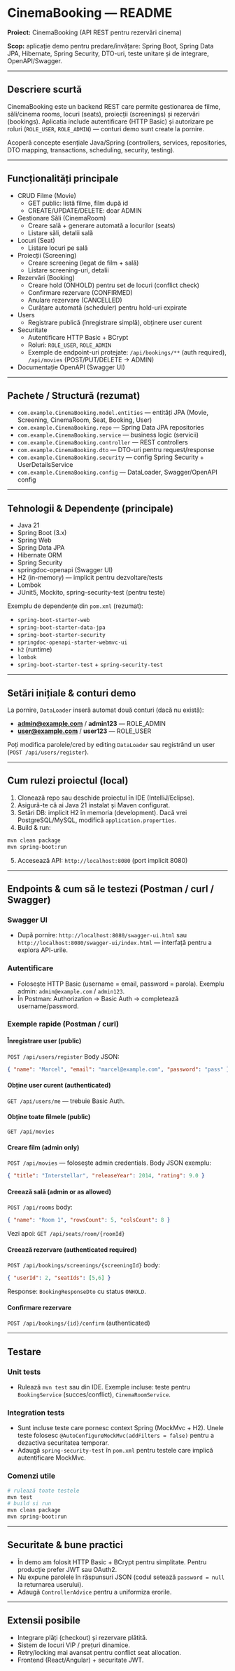 # CinemaBooking — README

**Proiect:** CinemaBooking (API REST pentru rezervări cinema)

**Scop:** aplicație demo pentru predare/învățare: Spring Boot, Spring Data JPA, Hibernate, Spring Security, DTO-uri, teste unitare și de integrare, OpenAPI/Swagger.

---

## Descriere scurtă
CinemaBooking este un backend REST care permite gestionarea de filme, săli/cinema rooms, locuri (seats), proiecții (screenings) și rezervări (bookings). Aplicatia include autentificare (HTTP Basic) și autorizare pe roluri (`ROLE_USER`, `ROLE_ADMIN`) — conturi demo sunt create la pornire.

Acoperă concepte esențiale Java/Spring (controllers, services, repositories, DTO mapping, transactions, scheduling, security, testing).

---

## Funcționalități principale
- CRUD Filme (Movie)
  - GET public: listă filme, film după id
  - CREATE/UPDATE/DELETE: doar ADMIN
- Gestionare Săli (CinemaRoom)
  - Creare sală + generare automată a locurilor (seats)
  - Listare săli, detalii sală
- Locuri (Seat)
  - Listare locuri pe sală
- Proiecții (Screening)
  - Creare screening (legat de film + sală)
  - Listare screening-uri, detalii
- Rezervări (Booking)
  - Creare hold (ONHOLD) pentru set de locuri (conflict check)
  - Confirmare rezervare (CONFIRMED)
  - Anulare rezervare (CANCELLED)
  - Curățare automată (scheduler) pentru hold-uri expirate
- Users
  - Registrare publică (înregistrare simplă), obținere user curent
- Securitate
  - Autentificare HTTP Basic + BCrypt
  - Roluri: `ROLE_USER`, `ROLE_ADMIN`
  - Exemple de endpoint-uri protejate: `/api/bookings/**` (auth required), `/api/movies` (POST/PUT/DELETE -> ADMIN)
- Documentație OpenAPI (Swagger UI)

---

## Pachete / Structură (rezumat)
- `com.example.CinemaBooking.model.entities` — entități JPA (Movie, Screening, CinemaRoom, Seat, Booking, User)
- `com.example.CinemaBooking.repo` — Spring Data JPA repositories
- `com.example.CinemaBooking.service` — business logic (servicii)
- `com.example.CinemaBooking.controller` — REST controllers
- `com.example.CinemaBooking.dto` — DTO-uri pentru request/response
- `com.example.CinemaBooking.security` — config Spring Security + UserDetailsService
- `com.example.CinemaBooking.config` — DataLoader, Swagger/OpenAPI config

---

## Tehnologii & Dependențe (principale)
- Java 21
- Spring Boot (3.x)
- Spring Web
- Spring Data JPA
- Hibernate ORM
- Spring Security
- springdoc-openapi (Swagger UI)
- H2 (in-memory) — implicit pentru dezvoltare/tests
- Lombok
- JUnit5, Mockito, spring-security-test (pentru teste)

Exemplu de dependențe din `pom.xml` (rezumat):
- `spring-boot-starter-web`
- `spring-boot-starter-data-jpa`
- `spring-boot-starter-security`
- `springdoc-openapi-starter-webmvc-ui`
- `h2` (runtime)
- `lombok`
- `spring-boot-starter-test` + `spring-security-test`

---

## Setări inițiale & conturi demo
La pornire, `DataLoader` inseră automat două conturi (dacă nu există):
- **admin@example.com** / **admin123** — ROLE_ADMIN
- **user@example.com** / **user123** — ROLE_USER

Poți modifica parolele/cred by editing `DataLoader` sau registrând un user (`POST /api/users/register`).

---

## Cum rulezi proiectul (local)
1. Clonează repo sau deschide proiectul în IDE (IntelliJ/Eclipse).
2. Asigură-te că ai Java 21 instalat și Maven configurat.
3. Setări DB: implicit H2 în memoria (development). Dacă vrei PostgreSQL/MySQL, modifică `application.properties`.
4. Build & run:
```bash
mvn clean package
mvn spring-boot:run
```
5. Accesează API: `http://localhost:8080` (port implicit 8080)

---

## Endpoints & cum să le testezi (Postman / curl / Swagger)
### Swagger UI
- După pornire: `http://localhost:8080/swagger-ui.html` sau `http://localhost:8080/swagger-ui/index.html` — interfață pentru a explora API-urile.

### Autentificare
- Folosește HTTP Basic (username = email, password = parola). Exemplu admin: `admin@example.com` / `admin123`.
- În Postman: Authorization → Basic Auth → completează username/password.

### Exemple rapide (Postman / curl)
#### Înregistrare user (public)
`POST /api/users/register`
Body JSON:
```json
{ "name": "Marcel", "email": "marcel@example.com", "password": "pass" }
```

#### Obține user curent (authenticated)
`GET /api/users/me` — trebuie Basic Auth.

#### Obține toate filmele (public)
`GET /api/movies`

#### Creare film (admin only)
`POST /api/movies` — folosește admin credentials.
Body JSON exemplu:
```json
{ "title": "Interstellar", "releaseYear": 2014, "rating": 9.0 }
```

#### Creează sală (admin or as allowed)
`POST /api/rooms` body:
```json
{ "name": "Room 1", "rowsCount": 5, "colsCount": 8 }
```
Vezi apoi: `GET /api/seats/room/{roomId}`

#### Creează rezervare (authenticated required)
`POST /api/bookings/screenings/{screeningId}` body:
```json
{ "userId": 2, "seatIds": [5,6] }
```
Response: `BookingResponseDto` cu status `ONHOLD`.

#### Confirmare rezervare
`POST /api/bookings/{id}/confirm` (authenticated)

---

## Testare
### Unit tests
- Rulează `mvn test` sau din IDE. Exemple incluse: teste pentru `BookingService` (succes/conflict), `CinemaRoomService`.

### Integration tests
- Sunt incluse teste care pornesc context Spring (MockMvc + H2). Unele teste folosesc `@AutoConfigureMockMvc(addFilters = false)` pentru a dezactiva securitatea temporar.
- Adaugă `spring-security-test` în `pom.xml` pentru testele care implică autentificare MockMvc.

### Comenzi utile
```bash
# rulează toate testele
mvn test
# build si run
mvn clean package
mvn spring-boot:run
```

---

## Securitate & bune practici
- În demo am folosit HTTP Basic + BCrypt pentru simplitate. Pentru producție prefer JWT sau OAuth2.
- Nu expune parolele în răspunsuri JSON (codul setează `password = null` la returnarea userului).
- Adaugă `ControllerAdvice` pentru a uniformiza erorile.

---

## Extensii posibile
- Integrare plăți (checkout) și rezervare plătită.
- Sistem de locuri VIP / prețuri dinamice.
- Retry/locking mai avansat pentru conflict seat allocation.
- Frontend (React/Angular) + securitate JWT.

